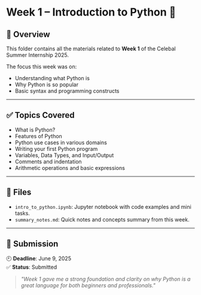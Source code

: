 # Week 1 – Introduction to Python 🐍

## 📌 Overview

This folder contains all the materials related to **Week 1** of the Celebal Summer Internship 2025.

The focus this week was on:
- Understanding what Python is
- Why Python is so popular
- Basic syntax and programming constructs

---

## ✅ Topics Covered

- What is Python?
- Features of Python
- Python use cases in various domains
- Writing your first Python program
- Variables, Data Types, and Input/Output
- Comments and indentation
- Arithmetic operations and basic expressions

---

## 📁 Files

- `intro_to_python.ipynb`: Jupyter notebook with code examples and mini tasks.
- `summary_notes.md`: Quick notes and concepts summary from this week.

---

## 📆 Submission

🕘 **Deadline**: June 9, 2025  
✅ **Status**: Submitted

> _"Week 1 gave me a strong foundation and clarity on why Python is a great language for both beginners and professionals."_
